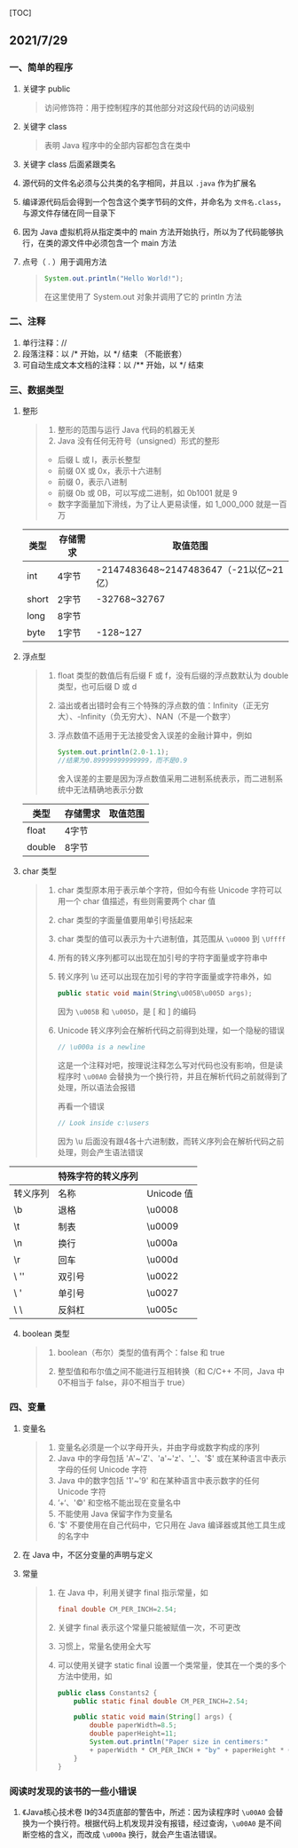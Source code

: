 [TOC]

## 2021/7/29

### 一、简单的程序

1. 关键字 public

   > 访问修饰符：用于控制程序的其他部分对这段代码的访问级别

2. 关键字 class

   > 表明 Java 程序中的全部内容都包含在类中

3. 关键字 class 后面紧跟类名

4. 源代码的文件名必须与公共类的名字相同，并且以 `.java` 作为扩展名

5. 编译源代码后会得到一个包含这个类字节码的文件，并命名为 `文件名.class`，与源文件存储在同一目录下

6. 因为 Java 虚拟机将从指定类中的 main 方法开始执行，所以为了代码能够执行，在类的源文件中必须包含一个 main 方法

7. 点号（ . ）用于调用方法

   >```java
   >System.out.println("Hello World!");
   >```
   >
   >在这里使用了 System.out 对象并调用了它的 println 方法



### 二、注释

1. 单行注释：//
2. 段落注释：以 /* 开始，以 */ 结束      （不能嵌套）
3. 可自动生成文本文档的注释：以 /** 开始，以 */ 结束

 

### 三、数据类型

1. 整形

   > 1. 整形的范围与运行 Java 代码的机器无关
   > 2. Java 没有任何无符号（unsigned）形式的整形
   >
   > - 后缀 L 或 l，表示长整型
   > - 前缀 0X 或 0x，表示十六进制
   > - 前缀 0，表示八进制
   > - 前缀 0b 或 0B，可以写成二进制，如 0b1001 就是 9
   > - 数字字面量加下滑线，为了让人更易读懂，如 1_000_000 就是一百万

   | 类型  | 存储需求 | 取值范围                               |
   | ----- | -------- | -------------------------------------- |
   | int   | 4字节    | -2147483648~2147483647（-21以亿~21亿） |
   | short | 2字节    | -32768~32767                           |
   | long  | 8字节    |                                        |
   | byte  | 1字节    | -128~127                               |



2. 浮点型

   > 1. float 类型的数值后有后缀 F 或 f，没有后缀的浮点数默认为 double 类型，也可后缀 D 或 d
   >
   > 2. 溢出或者出错时会有三个特殊的浮点数的值：Infinity（正无穷大）、-Infinity（负无穷大）、NAN（不是一个数字）
   >
   > 3. 浮点数值不适用于无法接受舍入误差的金融计算中，例如
   >
   >    ```java
   >    System.out.println(2.0-1.1);
   >    //结果为0.89999999999999，而不是0.9
   >    ```
   >
   >    舍入误差的主要是因为浮点数值采用二进制系统表示，而二进制系统中无法精确地表示分数
   
   | 类型   | 存储需求 | 取值范围 |
   | ------ | -------- | -------- |
   | float  | 4字节    |          |
   | double | 8字节    |          |



3. char 类型

   > 1. char 类型原本用于表示单个字符，但如今有些 Unicode 字符可以用一个 char 值描述，有些则需要两个 char 值
   >
   > 2. char 类型的字面量值要用单引号括起来
   >
   > 3. char 类型的值可以表示为十六进制值，其范围从 `\u0000` 到 `\Uffff`
   >
   > 4. 所有的转义序列都可以出现在加引号的字符字面量或字符串中
   >
   > 5. 转义序列 \u 还可以出现在加引号的字符字面量或字符串外，如
   >
   >    ```java
   >    public static void main(String\u005B\u005D args);
   >    ```
   >
   >    因为 `\u005B` 和 `\u005D`，是 [ 和 ] 的编码
   >
   > 6. Unicode 转义序列会在解析代码之前得到处理，如一个隐秘的错误
   >
   >    ```java
   >    // \u000a is a newline
   >    ```
   >
   >    这是一个注释对吧，按理说注释怎么写对代码也没有影响，但是读程序时 `\u00A0` 会替换为一个换行符，并且在解析代码之前就得到了处理，所以语法会报错
   >
   >    再看一个错误
   >
   >    ```java
   >    // Look inside c:\users
   >    ```
   >
   >    因为 \u 后面没有跟4各十六进制数，而转义序列会在解析代码之前处理，则会产生语法错误

|          | 特殊字符的转义序列 |            |
| :------- | ------------------ | ---------- |
| 转义序列 | 名称               | Unicode 值 |
| \b       | 退格               | \u0008     |
| \t       | 制表               | \u0009     |
| \n       | 换行               | \u000a     |
| \r       | 回车               | \u000d     |
| \ ''     | 双引号             | \u0022     |
| \ '      | 单引号             | \u0027     |
| \ \      | 反斜杠             | \u005c     |



4. boolean 类型

   > 1. boolean（布尔）类型的值有两个：false 和 true
   >
   > 2. 整型值和布尔值之间不能进行互相转换（和 C/C++ 不同，Java 中0不相当于 false，非0不相当于 true）



### 四、变量

1. 变量名

   > 1. 变量名必须是一个以字母开头，并由字母或数字构成的序列
   > 2. Java 中的字母包括 'A'~'Z'、'a'~'z'、'_'、'$' 或在某种语言中表示字母的任何 Unicode 字符
   > 3. Java 中的数字包括 '1'~'9' 和在某种语言中表示数字的任何 Unicode 字符
   > 4. ’+‘、'©' 和空格不能出现在变量名中
   > 5. 不能使用 Java 保留字作为变量名
   > 6. '$' 不要使用在自己代码中，它只用在 Java 编译器或其他工具生成的名字中

   

2. 在 Java 中，不区分变量的声明与定义



3. 常量

   > 1. 在 Java 中，利用关键字 final 指示常量，如
   >
   >    ```java
   >    final double CM_PER_INCH=2.54;
   >    ```
   >
   > 2. 关键字 final 表示这个常量只能被赋值一次，不可更改
   >
   > 3. 习惯上，常量名使用全大写
   >
   > 4. 可以使用关键字 static final 设置一个类常量，使其在一个类的多个方法中使用，如
   >
   >    ```Java
   >    public class Constants2 {
   >        public static final double CM_PER_INCH=2.54;
   >    
   >        public static void main(String[] args) {
   >            double paperWidth=8.5;
   >            double paperHeight=11;
   >            System.out.println("Paper size in centimers:"
   >            + paperWidth * CM_PER_INCH + "by" + paperHeight * CM_PER_INCH);
   >        }
   >    }
   >    ```



### 阅读时发现的该书的一些小错误

1. 《Java核心技术卷 I》的34页底部的警告中，所述：因为读程序时 `\u00A0` 会替换为一个换行符。根据代码上机发现并没有报错，经过查询，`\u00A0` 是不间断空格的含义，而改成 `\u000a`  换行，就会产生语法错误。

